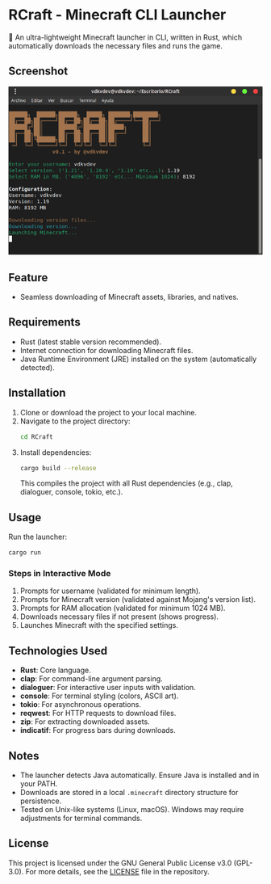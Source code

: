 # RCraft - Minecraft CLI Launcher

🦀 An ultra-lightweight Minecraft launcher in CLI, written in Rust, which automatically downloads the necessary files and runs the game.

## Screenshot

<div align="center">
  <img src="ss.png" alt="RCraft CLI Launcher Screenshot"/>
</div>

## Feature

- Seamless downloading of Minecraft assets, libraries, and natives.

## Requirements

- Rust (latest stable version recommended).
- Internet connection for downloading Minecraft files.
- Java Runtime Environment (JRE) installed on the system (automatically detected).

## Installation

1. Clone or download the project to your local machine.
2. Navigate to the project directory:
   ```bash
   cd RCraft
   ```
3. Install dependencies:
   ```bash
   cargo build --release
   ```
   This compiles the project with all Rust dependencies (e.g., clap, dialoguer, console, tokio, etc.).

## Usage

Run the launcher:
```bash
cargo run
```

### Steps in Interactive Mode

1. Prompts for username (validated for minimum length).
2. Prompts for Minecraft version (validated against Mojang's version list).
3. Prompts for RAM allocation (validated for minimum 1024 MB).
4. Downloads necessary files if not present (shows progress).
5. Launches Minecraft with the specified settings.

## Technologies Used

- **Rust**: Core language.
- **clap**: For command-line argument parsing.
- **dialoguer**: For interactive user inputs with validation.
- **console**: For terminal styling (colors, ASCII art).
- **tokio**: For asynchronous operations.
- **reqwest**: For HTTP requests to download files.
- **zip**: For extracting downloaded assets.
- **indicatif**: For progress bars during downloads.

## Notes

- The launcher detects Java automatically. Ensure Java is installed and in your PATH.
- Downloads are stored in a local `.minecraft` directory structure for persistence.
- Tested on Unix-like systems (Linux, macOS). Windows may require adjustments for terminal commands.

## License

This project is licensed under the GNU General Public License v3.0 (GPL-3.0).
For more details, see the [LICENSE](LICENSE) file in the repository.
